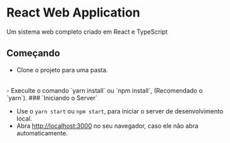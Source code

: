 # React Web Application

Um sistema web completo criado em React e TypeScript

## Começando

 - Clone o projeto para uma pasta.
 <br/>
 - Execulte o comando `yarn install` ou `npm install`, (Recomendado o `yarn`).
### `Iniciando o Server`

- Use o `yarn start` ou `npm start`, para iniciar o server de desenvolvimento local.
- Abra [http://localhost:3000](http://localhost:3000) no seu navegador, caso ele não abra automaticamente.

